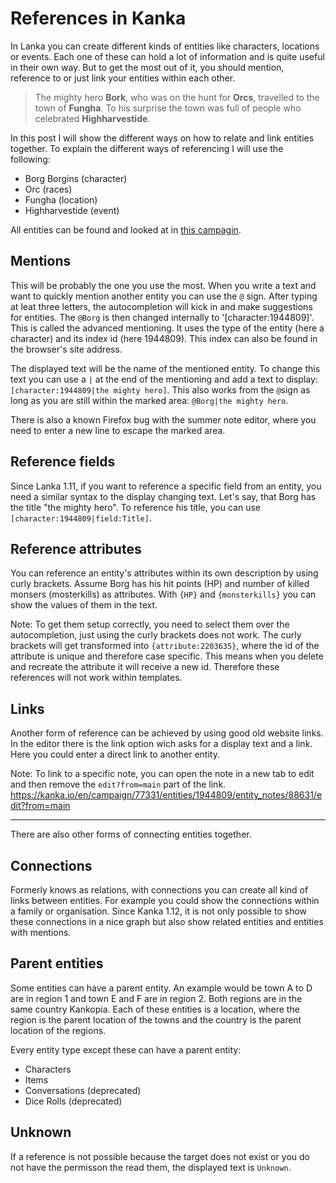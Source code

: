 # References in Kanka

In Lanka you can create different kinds of entities like characters, locations or events. Each one of these can hold a lot of information and is quite useful in their own way. But to get the most out of it, you should mention, reference to or just link your entities within each other. 

> The mighty hero **Bork**, who was on the hunt for **Orcs**, travelled to the town of **Fungha**. To his surprise the town was full of people who celebrated **Highharvestide**.

In this post I will show the different ways on how to relate and link entities together. To explain the different ways of referencing I will use the following:

- Borg Borgins (character)
- Orc (races)
- Fungha (location)
- Highharvestide (event)

All entities can be found and looked at in [this campagin](https://kanka.io/en/campaign/77331).



## Mentions

This will be probably the one you use the most. When you write a text and want to quickly mention another entity you can use the `@` sign. After typing at leat three letters, the autocompletion will kick in and make suggestions for entities. The `@Borg` is then changed internally to '[character:1944809]'. This is called the advanced mentioning. It uses the type of the entity (here a character) and its index id (here 1944809). This index can also be found in the browser's site address.

The displayed text will be the name of the mentioned entity. To change this text you can use a  `|` at the end of the mentioning and add a text to display: `[character:1944809|the mighty hero]`. This also works from the `@`sign as long as you are still within the marked area: `@Borg|the mighty hero`. 

There is also a known Firefox bug with the summer note editor, where you need to enter a new line to escape the marked area.

## Reference fields

Since Lanka 1.11, if you want to reference a specific field from an entity, you need a similar syntax to the display changing text. Let's say, that Borg has the title "the mighty hero". To reference his title, you can use `[character:1944809|field:Title]`.

## Reference attributes

You can reference an entity's attributes within its own description by using curly brackets. Assume Borg has his hit points (HP) and number of killed monsers (mosterkills) as attributes. With `{HP}` and `{monsterkills}` you can show the values of them in the text. 

Note: To get them setup correctly, you need to select them over the autocompletion, just using the curly brackets does not work. The curly brackets will get transformed into `{attribute:2203635}`, where the id of the attribute is unique and therefore case specific. This means when you delete and recreate the attribute it will receive a new id. Therefore these references will not work within templates.

## Links

Another form of reference can be achieved by using good old website links. In the editor there is the link option wich asks for a display text and a link. Here you could enter a direct link to another entity.

Note: To link to a specific note, you can open the note in a new tab to edit and then remove the `edit?from=main` part of the link.
https://kanka.io/en/campaign/77331/entities/1944809/entity_notes/88631/edit?from=main

-----

There are also other forms of connecting entities together.

## Connections

Formerly knows as relations, with connections you can create all kind of links between entities. For example you could show the connections within a family or organisation. Since Kanka 1.12, it is not only possible to show these connections in a nice graph but also show related entities and entities with mentions.

## Parent entities

Some entities can have a parent entity. An example would be town A to D are in region 1 and town E and F are in region 2. Both regions are in the same country Kankopia. Each of these entities is a location, where the region is the parent location of the towns and the country is the parent location of the regions.

Every entity type except these can have a parent entity:

- Characters
- Items
- Conversations (deprecated)
- Dice Rolls (deprecated)

## Unknown

If a reference is not possible because the target does not exist or you do not have the permisson the read them, the displayed text is `Unknown`.



